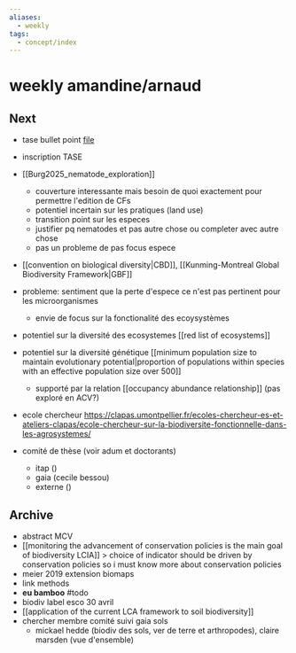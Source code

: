 ```yaml
---
aliases:
  - weekly
tags:
  - concept/index
---
```

# weekly amandine/arnaud

## Next
- tase bullet point [file](file:///C:\Users\aburg\Documents\communication_interne\TASE_slide_WPleaders_2025_INRAE.pptx)
- inscription TASE
- [[Burg2025_nematode_exploration]]
	- couverture interessante mais besoin de quoi exactement pour permettre l'edition de CFs
	- potentiel incertain sur les pratiques (land use)
	- transition point sur les especes
	- justifier pq nematodes et pas autre chose ou completer avec autre chose
	- pas un probleme de pas focus espece
- [[convention on biological diversity|CBD]], [[Kunming-Montreal Global Biodiversity Framework|GBF]]
- probleme: sentiment que la perte d'espece ce n'est pas pertinent pour les microorganismes
	- envie de focus sur la fonctionalité des ecoysystèmes
- potentiel sur la diversité des ecosystemes [[red list of ecosystems]]
- potentiel sur la diversité génétique [[minimum population size to maintain evolutionary potential|proportion of populations within species with an effective population size over 500]]
	- supporté par la relation [[occupancy abundance relationship]] (pas exploré en ACV?)


- ecole chercheur https://clapas.umontpellier.fr/ecoles-chercheur-es-et-ateliers-clapas/ecole-chercheur-sur-la-biodiversite-fonctionnelle-dans-les-agrosystemes/
- comité de thèse (voir adum et doctorants)
	- itap ()
	- gaia (cecile bessou)
	- externe ()
## Archive
- abstract MCV
-  [[monitoring the advancement of conservation policies is the main goal of biodiversity LCIA]] > choice of indicator should be driven by conservation policies so i must know more about conservation policies
- meier 2019 extension biomaps
- link methods
- **eu bamboo** #todo 
- biodiv label esco 30 avril
- [[application of the current LCA framework to soil biodiversity]]
- chercher membre comité suivi gaia sols
	- mickael hedde (biodiv des sols, ver de terre et arthropodes), claire marsden (vue d'ensemble)